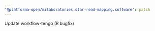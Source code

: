 ```yaml
---
'@platforma-open/milaboratories.star-read-mapping.software': patch
---
```


Update workflow-tengo (R bugfix)
